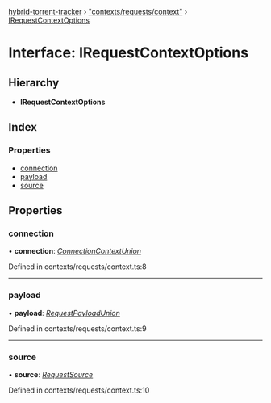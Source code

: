[hybrid-torrent-tracker](../README.md) › ["contexts/requests/context"](../modules/_contexts_requests_context_.md) › [IRequestContextOptions](_contexts_requests_context_.irequestcontextoptions.md)

# Interface: IRequestContextOptions

## Hierarchy

* **IRequestContextOptions**

## Index

### Properties

* [connection](_contexts_requests_context_.irequestcontextoptions.md#connection)
* [payload](_contexts_requests_context_.irequestcontextoptions.md#payload)
* [source](_contexts_requests_context_.irequestcontextoptions.md#source)

## Properties

###  connection

• **connection**: *[ConnectionContextUnion](../modules/_interfaces_.md#connectioncontextunion)*

Defined in contexts/requests/context.ts:8

___

###  payload

• **payload**: *[RequestPayloadUnion](../modules/_interfaces_.md#requestpayloadunion)*

Defined in contexts/requests/context.ts:9

___

###  source

• **source**: *[RequestSource](../enums/_constants_.requestsource.md)*

Defined in contexts/requests/context.ts:10
